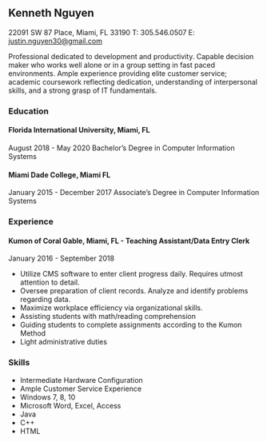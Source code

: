 ## Kenneth Nguyen

22091 SW 87 Place, Miami, FL 33190
T: 305.546.0507
E: justin.nguyen30@gmail.com


Professional dedicated to development and productivity. Capable decision maker who works well alone or in a group setting in fast paced environments. Ample experience providing elite customer service; academic coursework reflecting dedication, understanding of interpersonal skills, and a strong grasp of IT fundamentals.

### Education

#### Florida International University,  Miami, FL
August 2018 - May 2020
Bachelor’s Degree in Computer Information Systems

#### Miami Dade College, Miami FL
January 2015 - December 2017
Associate’s Degree in Computer Information Systems

### Experience

#### Kumon of Coral Gable, Miami, FL - Teaching Assistant/Data Entry Clerk
January 2016 - September 2018
- Utilize CMS software to enter client progress daily. Requires utmost attention to detail.
- Oversee preparation of client records. Analyze and identify problems regarding data.
- Maximize workplace efficiency via organizational skills.
- Assisting students with math/reading comprehension
- Guiding students to complete assignments according to the Kumon Method
- Light administrative duties

### Skills

- Intermediate Hardware Configuration
- Ample Customer Service Experience
- Windows 7, 8, 10
- Microsoft Word, Excel, Access
- Java
- C++
- HTML


